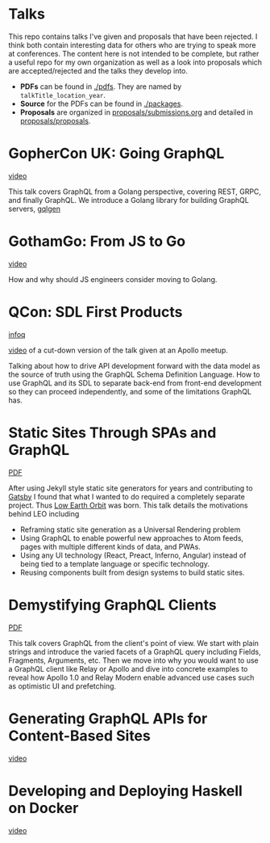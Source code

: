# Talks

This repo contains talks I've given and proposals that have been
rejected. I think both contain interesting data for others who are
trying to speak more at conferences. The content here is not intended
to be complete, but rather a useful repo for my own organization as
well as a look into proposals which are accepted/rejected and the
talks they develop into.

- **PDFs** can be found in [./pdfs](./pdfs/). They are named by `talkTitle_location_year`.
- **Source** for the PDFs can be found in [./packages](./packages/).
- **Proposals** are organized
  in [proposals/submissions.org](./packages/proposals/submissions.org)
  and detailed
  in [proposals/proposals](./packages/proposals/proposals/).

# GopherCon UK: Going GraphQL

[video](https://www.youtube.com/watch?v=FdURVezcdcw)

This talk covers GraphQL from a Golang perspective, covering REST,
GRPC, and finally GraphQL. We introduce a Golang library for building
GraphQL servers, [gqlgen](https://github.com/99designs/gqlgen)

# GothamGo: From JS to Go

[video](https://www.youtube.com/watch?v=1S1t0jhktqI)

How and why should JS engineers consider moving to Golang.

# QCon: SDL First Products

[infoq](https://www.infoq.com/presentations/graphql-sdl)

[video](https://www.youtube.com/watch?v=xTZkDYZXh14) of a cut-down
version of the talk given at an Apollo meetup.

Talking about how to drive API development forward with the data model
as the source of truth using the GraphQL Schema Definition
Language. How to use GraphQL and its SDL to separate back-end
from front-end development so they can proceed independently, and some
of the limitations GraphQL has.

# Static Sites Through SPAs and GraphQL

[PDF](./pdfs/static-sites-through-spas-and-graphql_forwardjs-2017.pdf)

After using Jekyll style static site generators for years and
contributing to [Gatsby](https://github.com/gatsbyjs/gatsby) I found
that what I wanted to do required a completely separate project. Thus
[Low Earth Orbit](https://github.com/superawesomelabs/leo) was
born. This talk details the motivations behind LEO including

- Reframing static site generation as a Universal Rendering problem
- Using GraphQL to enable powerful new approaches to Atom feeds, pages
  with multiple different kinds of data, and PWAs.
- Using any UI technology (React, Preact, Inferno, Angular) instead of
  being tied to a template language or specific technology.
- Reusing components built from design systems to build static sites.

# Demystifying GraphQL Clients

[PDF](./pdfs/demystifying-graphql-clients_react-amsterdam-2017.pdf)

This talk covers GraphQL from the client's point of view. We start
with plain strings and introduce the varied facets of a GraphQL query
including Fields, Fragments, Arguments, etc. Then we move into why you
would want to use a GraphQL client like Relay or Apollo and dive into
concrete examples to reveal how Apollo 1.0 and Relay Modern enable
advanced use cases such as optimistic UI and prefetching.

# Generating GraphQL APIs for Content-Based Sites

[video](https://www.youtube.com/watch?v=bc_28oOhoBQ)

# Developing and Deploying Haskell on Docker

[video](https://begriffs.com/posts/2015-08-11-dev-deploy-haskell-docker.html)
